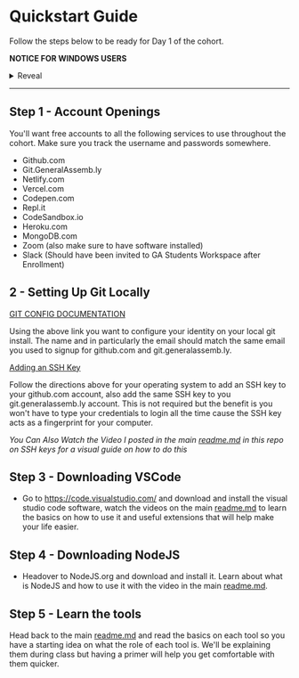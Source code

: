 # Quickstart Guide

Follow the steps below to be ready for Day 1 of the cohort.

**NOTICE FOR WINDOWS USERS**

<details>
<summary>
Reveal
</summary>
<p>

Bash is the default shell environment in unix based systems (Mac and Linux). Windows is not unix based which is the primary reason we heavily discourage going through the course with a windows environment although there are several options on how to use your windows machine in the course.

1. Install Xubuntu (https://xubuntu.org/) as a second operating on your machine (This is in my opinion the best option and a tutorial how to do so is here: https://www.lifewire.com/guide-to-installing-xubuntu-linux-2202075)

2. Use Windows Subsystem for Linux to have a Linux environment in your windows install (here is a tutorial => https://www.windowscentral.com/install-windows-subsystem-linux-windows-10 keep in mind any WSL specific issues will be on you to troubleshoot throughout the course)

3. Install Xubuntu into a virtual machine using VirtualBox (tutorial: https://lmtools.com/setup-ubuntu-virtual-machine-in-windows-using-oracle-virtualbox warning this can slow depending on the resources you share with the virtual machine)

4. Just use windows but install git-bash to have access to a bash shell in your windows file system, it's not exactly the same and will have minor differences along the way. I'll add a section later with tips if you decide not to go with option 1 which I HIGHLY recommend as the best option. (https://gitforwindows.org/)

</p>
</details>

---

## Step 1 - Account Openings

You'll want free accounts to all the following services to use throughout the cohort. Make sure you track the username and passwords somewhere.

- Github.com
- Git.GeneralAssemb.ly
- Netlify.com
- Vercel.com
- Codepen.com
- Repl.it
- CodeSandbox.io
- Heroku.com
- MongoDB.com
- Zoom (also make sure to have software installed)
- Slack (Should have been invited to GA Students Workspace after Enrollment)


## 2 - Setting Up Git Locally

[GIT CONFIG DOCUMENTATION](https://git-scm.com/book/en/v2/Getting-Started-First-Time-Git-Setup)

Using the above link you want to configure your identity on your local git install. The name and in particularly the email should match the same email you used to signup for github.com and git.generalassemb.ly.

[Adding an SSH Key](https://docs.github.com/en/enterprise-server@2.20/github/authenticating-to-github/adding-a-new-ssh-key-to-your-github-account)

Follow the directions above for your operating system to add an SSH key to your github.com account, also add the same SSH key to you git.generalassemb.ly account. This is not required but the benefit is you won't have to type your credentials to login all the time cause the SSH key acts as a fingerprint for your computer.

*You Can Also Watch the Video I posted in the main [readme.md](./readme.me) in this repo on SSH keys for a visual guide on how to do this*

## Step 3 - Downloading VSCode

- Go to https://code.visualstudio.com/ and download and install the visual studio code software, watch the videos on the main [readme.md](./readme.me) to learn the basics on how to use it and useful extensions that will help make your life easier.

## Step 4 - Downloading NodeJS

- Headover to NodeJS.org and download and install it. Learn about what is NodeJS and how to use it with the video in the main [readme.md](./readme.me).

## Step 5 - Learn the tools

Head back to the main [readme.md](./readme.me) and read the basics on each tool so you have a starting idea on what the role of each tool is. We'll be explaining them during class but having a primer will help you get comfortable with them quicker.